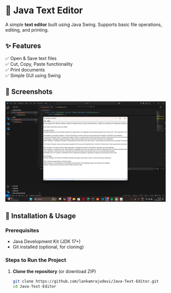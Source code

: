 # 📝 Java Text Editor  

A simple **text editor** built using Java Swing. Supports basic file operations, editing, and printing.  

## ✨ Features  
✅ Open & Save text files  
✅ Cut, Copy, Paste functionality  
✅ Print documents  
✅ Simple GUI using Swing  

## 📸 Screenshots  
![Text Editor Screenshot](https://github.com/lankamrajudevi/Java-Text-Editor/blob/main/Screenshot%202025-03-12%20205413.png)  

## 🚀 Installation & Usage  
### **Prerequisites**  
- Java Development Kit (JDK 17+)  
- Git installed (optional, for cloning)  

### **Steps to Run the Project**  
1. **Clone the repository** (or download ZIP)  
   ```sh
   git clone https://github.com/lankamrajudevi/Java-Text-Editor.git
   cd Java-Text-Editor
